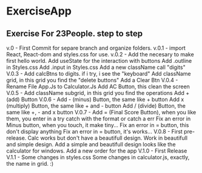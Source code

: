 # ExerciseApp
Exercise For 23People. step to step  
-----------------------------------------
v.0   - First Commit for separe branch and organize folders.
v.0.1 - import React, React-dom and styles.css for use.
v.0.2 - Add the necesary to make first hello world. 
        Add useState for the interaction with buttons
        Add .outline in Styles.css
        Add .input in Styles.css 
        Add a new className call "digits" 
V.0.3 - Add calcBtns to digits. if i try, i see the "keyboard"
        Add className grid, in this grid you find the "delete buttons" 
        Add a Clear Btn
V.0.4 - Rename File App.Js to Calculator.Js
        Add AC Button, this clean the screen
V.0.5 - Add className subgrid, in this grid you find the operations
        Add + (add) Button
V.0.6 - Add - (minus) Button, the same like + button
        Add x (multiply) Button, the same like + and - button
        Add / (divide) Button, the same like +, - and x button
V.0.7 - Add = (Final Score Button), when you like them, you enter in a try catch with the format or catch a err
        Fix an error in Minus button, when you touch, it make tiny...
        Fix an error in = button, this don't display anything
        Fix an error in = button, it's works...
V.0.8 - First pre-release. Calc works but don't have a beautifull design. 
        Work in beautifull and simple design.
        Add a simple and beautifull design looks like the calculator for windows.
        Add a new order for the app
V.1.0 - First Release
V.1.1 - Some changes in styles.css
        Some changes in calculator.js, exactly, the name in grid. 
        :)

        
        
